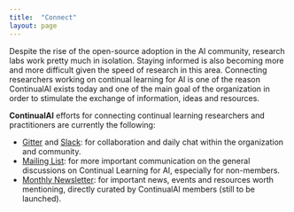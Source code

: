 ```yaml
---
title:  "Connect"
layout: page
---
```


Despite the rise of the open-source adoption in the AI community, research labs work pretty much in isolation. Staying informed is also becoming more and more difficult given the speed of research in this area. Connecting researchers working on continual learning for AI is one of the reason ContinualAI exists today and one of the main goal of the organization in order to stimulate the exchange of information, ideas and resources.

**ContinualAI** efforts for connecting continual learning researchers and practitioners are currently the following:

- [Gitter](https://gitter.im/ContinualAI/community) and [Slack](https://continualai.herokuapp.com/): for collaboration and daily chat within the organization and community.
- [Mailing List](https://groups.google.com/forum/#!forum/continualai): for more important communication on the general discussions on Continual Learning for AI, especially for non-members.
- [Monthly Newsletter](): for important news, events and resources worth mentioning, directly curated by ContinualAI members (still to be launched).



